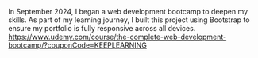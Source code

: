 In September 2024, I began a web development bootcamp to deepen my skills. As part of my learning journey, I built this project using Bootstrap to ensure my portfolio is fully responsive across all devices.
https://www.udemy.com/course/the-complete-web-development-bootcamp/?couponCode=KEEPLEARNING

